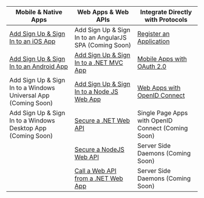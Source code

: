 | Mobile & Native Apps | Web Apps & Web APIs | Integrate Directly with Protocols |
| ----------------------- | ------------------------------- | --------------------- |
| [Add Sign Up & Sign In to an iOS App](active-directory-b2c-devquickstarts-ios.md) | Add Sign Up & Sign In to an AngularJS SPA (Coming Soon) | [Register an Application](active-directory-b2c-app-registration.md) |
| [Add Sign Up & Sign In to an Android App](active-directory-b2c-devquickstarts-android.md) | [Add Sign Up & Sign In to a .NET MVC App](active-directory-b2c-devquickstarts-web-dotnet.md)  | [Mobile Apps with OAuth 2.0](active-directory-b2c-reference-oauth-code.md) |
| Add Sign Up & Sign In to a Windows Universal App (Coming Soon) | [Add Sign Up & Sign In to a Node JS Web App](active-directory-b2c-devquickstarts-web-node.md) | [Web Apps with OpenID Connect](active-directory-b2c-reference-oidc.md) |
| Add Sign Up & Sign In to a Windows Desktop App (Coming Soon) | [Secure a .NET Web API](active-directory-b2c-devquickstarts-api-dotnet.md) | Single Page Apps with OpenID Connect (Coming Soon)
|  | [Secure a NodeJS Web API](active-directory-b2c-devquickstarts-api-node.md) | Server Side Daemons (Coming Soon) |
|  | [Call a Web API from a .NET Web App](active-directory-b2c-web-api-dotnet.md) | Server Side Daemons (Coming Soon) |
